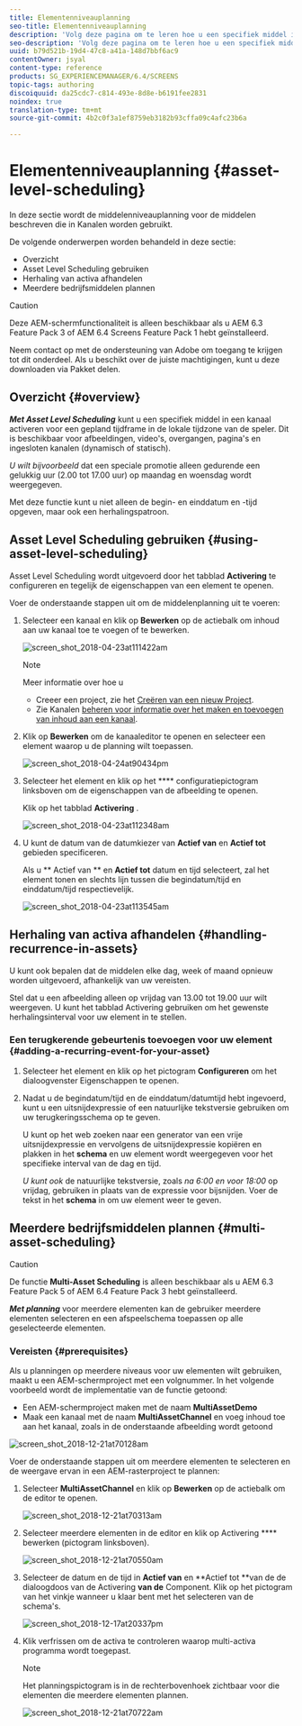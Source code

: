 ```yaml
---
title: Elementenniveauplanning
seo-title: Elementenniveauplanning
description: 'Volg deze pagina om te leren hoe u een specifiek middel in een kanaal activeert voor een gepland tijdkader in de lokale tijdzone van de speler. '
seo-description: 'Volg deze pagina om te leren hoe u een specifiek middel in een kanaal activeert voor een gepland tijdkader in de lokale tijdzone van de speler. '
uuid: b79d521b-19d4-47c8-a41a-148d7bbf6ac9
contentOwner: jsyal
content-type: reference
products: SG_EXPERIENCEMANAGER/6.4/SCREENS
topic-tags: authoring
discoiquuid: da25cdc7-c814-493e-8d8e-b6191fee2831
noindex: true
translation-type: tm+mt
source-git-commit: 4b2c0f3a1ef8759eb3182b93cffa09c4afc23b6a

---
```



# Elementenniveauplanning {#asset-level-scheduling}

In deze sectie wordt de middelenniveauplanning voor de middelen beschreven die in Kanalen worden gebruikt.

De volgende onderwerpen worden behandeld in deze sectie:

* Overzicht
* Asset Level Scheduling gebruiken
* Herhaling van activa afhandelen
* Meerdere bedrijfsmiddelen plannen

>[!CAUTION]
>
>Deze AEM-schermfunctionaliteit is alleen beschikbaar als u AEM 6.3 Feature Pack 3 of AEM 6.4 Screens Feature Pack 1 hebt geïnstalleerd.
>
>Neem contact op met de ondersteuning van Adobe om toegang te krijgen tot dit onderdeel. Als u beschikt over de juiste machtigingen, kunt u deze downloaden via Pakket delen.

## Overzicht {#overview}

***Met Asset Level Scheduling*** kunt u een specifiek middel in een kanaal activeren voor een gepland tijdframe in de lokale tijdzone van de speler. Dit is beschikbaar voor afbeeldingen, video&#39;s, overgangen, pagina&#39;s en ingesloten kanalen (dynamisch of statisch).

*U wilt bijvoorbeeld* dat een speciale promotie alleen gedurende een gelukkig uur (2.00 tot 17.00 uur) op maandag en woensdag wordt weergegeven.

Met deze functie kunt u niet alleen de begin- en einddatum en -tijd opgeven, maar ook een herhalingspatroon.

## Asset Level Scheduling gebruiken {#using-asset-level-scheduling}

Asset Level Scheduling wordt uitgevoerd door het tabblad **Activering** te configureren en tegelijk de eigenschappen van een element te openen.

Voer de onderstaande stappen uit om de middelenplanning uit te voeren:

1. Selecteer een kanaal en klik op **Bewerken** op de actiebalk om inhoud aan uw kanaal toe te voegen of te bewerken.

   ![screen_shot_2018-04-23at111422am](assets/screen_shot_2018-04-23at111422am.png)

   >[!NOTE]
   >
   >Meer informatie over hoe u
   >
   >* Creeer een project, zie het [Creëren van een nieuw Project](creating-a-screens-project.md).
   >* Zie Kanalen [beheren voor informatie over het maken en toevoegen van inhoud aan een kanaal](managing-channels.md).


1. Klik op **Bewerken** om de kanaaleditor te openen en selecteer een element waarop u de planning wilt toepassen.

   ![screen_shot_2018-04-24at90434pm](assets/screen_shot_2018-04-24at90434pm.png)

1. Selecteer het element en klik op het **** configuratiepictogram linksboven om de eigenschappen van de afbeelding te openen.

   Klik op het tabblad **Activering** .

   ![screen_shot_2018-04-23at112348am](assets/screen_shot_2018-04-23at112348am.png)

1. U kunt de datum van de datumkiezer van **Actief van** en **Actief tot** gebieden specificeren.

   Als u ** Actief van ** en **Actief tot** datum en tijd selecteert, zal het element tonen en slechts lijn tussen die begindatum/tijd en einddatum/tijd respectievelijk.

   ![screen_shot_2018-04-23at113545am](assets/screen_shot_2018-04-23at113545am.png)

## Herhaling van activa afhandelen {#handling-recurrence-in-assets}

U kunt ook bepalen dat de middelen elke dag, week of maand opnieuw worden uitgevoerd, afhankelijk van uw vereisten.

Stel dat u een afbeelding alleen op vrijdag van 13.00 tot 19.00 uur wilt weergeven. U kunt het tabblad Activering gebruiken om het gewenste herhalingsinterval voor uw element in te stellen.

### Een terugkerende gebeurtenis toevoegen voor uw element {#adding-a-recurring-event-for-your-asset}

1. Selecteer het element en klik op het pictogram **Configureren** om het dialoogvenster Eigenschappen te openen.
1. Nadat u de begindatum/tijd en de einddatum/datumtijd hebt ingevoerd, kunt u een uitsnijdexpressie of een natuurlijke tekstversie gebruiken om uw terugkeringsschema op te geven.

   U kunt op het web zoeken naar een generator van een vrije uitsnijdexpressie en vervolgens de uitsnijdexpressie kopiëren en plakken in het **schema** en uw element wordt weergegeven voor het specifieke interval van de dag en tijd.

   *U kunt ook* de natuurlijke tekstversie, zoals *na 6:00 en voor 18:00* op vrijdag, gebruiken in plaats van de expressie voor bijsnijden. Voer de tekst in het **schema** in om uw element weer te geven.

## Meerdere bedrijfsmiddelen plannen {#multi-asset-scheduling}

>[!CAUTION]
>
>De functie **Multi-Asset Scheduling** is alleen beschikbaar als u AEM 6.3 Feature Pack 5 of AEM 6.4 Feature Pack 3 hebt geïnstalleerd.

***Met planning*** voor meerdere elementen kan de gebruiker meerdere elementen selecteren en een afspeelschema toepassen op alle geselecteerde elementen.

### Vereisten {#prerequisites}

Als u planningen op meerdere niveaus voor uw elementen wilt gebruiken, maakt u een AEM-schermproject met een volgnummer. In het volgende voorbeeld wordt de implementatie van de functie getoond:

* Een AEM-schermproject maken met de naam **MultiAssetDemo**
* Maak een kanaal met de naam **MultiAssetChannel** en voeg inhoud toe aan het kanaal, zoals in de onderstaande afbeelding wordt getoond

![screen_shot_2018-12-21at70128am](assets/screen_shot_2018-12-21at70128am.png)

Voer de onderstaande stappen uit om meerdere elementen te selecteren en de weergave ervan in een AEM-rasterproject te plannen:

1. Selecteer **MultiAssetChannel** en klik op **Bewerken** op de actiebalk om de editor te openen.

   ![screen_shot_2018-12-21at70313am](assets/screen_shot_2018-12-21at70313am.png)

1. Selecteer meerdere elementen in de editor en klik op Activering **** bewerken (pictogram linksboven).

   ![screen_shot_2018-12-21at70550am](assets/screen_shot_2018-12-21at70550am.png)

1. Selecteer de datum en de tijd in **Actief van** en **Actief tot **van de de dialoogdoos van de Activering **van de** Component. Klik op het pictogram van het vinkje wanneer u klaar bent met het selecteren van de schema&#39;s.

   ![screen_shot_2018-12-17at20337pm](assets/screen_shot_2018-12-17at20337pm.png)

1. Klik verfrissen om de activa te controleren waarop multi-activa programma wordt toegepast.

   >[!NOTE]
   >
   >Het planningspictogram is in de rechterbovenhoek zichtbaar voor die elementen die meerdere elementen plannen.

   ![screen_shot_2018-12-21at70722am](assets/screen_shot_2018-12-21at70722am.png)


